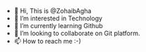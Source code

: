 - 👋 Hi, This is @ZohaibAgha
- 👀 I’m interested in Technology
- 🌱 I’m currently learning Github
- 💞️ I’m looking to collaborate on Git platform.
- 📫 How to reach me :-)

<!---
ZohaibAgha/ZohaibAgha is a ✨ special ✨ repository because its `README.md` (this file) appears on your GitHub profile.
You can click the Preview link to take a look at your changes.
--->
